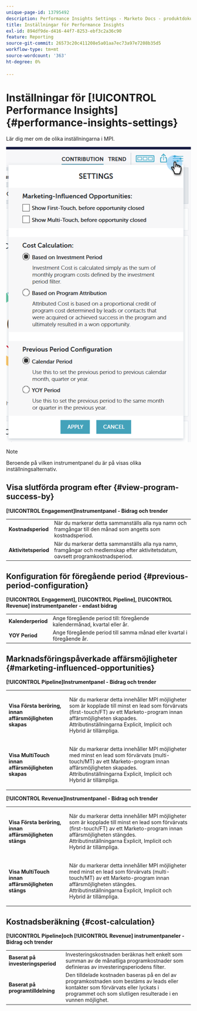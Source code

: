 ```yaml
---
unique-page-id: 13795492
description: Performance Insights Settings - Marketo Docs - produktdokumentation
title: Inställningar för Performance Insights
exl-id: 894df9de-d416-44f7-8253-ebf3c2a36c90
feature: Reporting
source-git-commit: 26573c20c411208e5a01aa7ec73a97e7208b35d5
workflow-type: tm+mt
source-wordcount: '363'
ht-degree: 0%

---
```


# Inställningar för [!UICONTROL Performance Insights] {#performance-insights-settings}

Lär dig mer om de olika inställningarna i MPI.

![](assets/1-3.png)

>[!NOTE]
>
>Beroende på vilken instrumentpanel du är på visas olika inställningsalternativ.

## Visa slutförda program efter {#view-program-success-by}

**[!UICONTROL Engagement]Instrumentpanel - Bidrag och trender**

<table>
 <tbody>
  <tr>
   <td><strong>Kostnadsperiod</strong></td>
   <td>När du markerar detta sammanställs alla nya namn och framgångar till den månad som angetts som kostnadsperiod.</td>
  </tr>
  <tr>
   <td><strong>Aktivitetsperiod</strong></td>
   <td>När du markerar detta sammanställs alla nya namn, framgångar och medlemskap efter aktivitetsdatum, oavsett programkostnadsperiod.</td>
  </tr>
 </tbody>
</table>

## Konfiguration för föregående period {#previous-period-configuration}

**[!UICONTROL Engagement], [!UICONTROL Pipeline], [!UICONTROL Revenue] instrumentpaneler - endast bidrag**

<table>
 <tbody>
  <tr>
   <td><strong>Kalenderperiod</strong></td>
   <td>Ange föregående period till: föregående kalendermånad, kvartal eller år.</td>
  </tr>
  <tr>
   <td><strong>YOY Period</strong></td>
   <td>Ange föregående period till samma månad eller kvartal i föregående år.</td>
  </tr>
 </tbody>
</table>

## Marknadsföringspåverkade affärsmöjligheter {#marketing-influenced-opportunities}

**[!UICONTROL Pipeline]Instrumentpanel - Bidrag och trender**

<table>
 <tbody>
  <tr>
   <td><strong>Visa Första beröring, innan affärsmöjligheten skapas</strong></td>
   <td><p>När du markerar detta innehåller MPI möjligheter som är kopplade till minst en lead som förvärvats (first-touch/FT) av ett Marketo-program innan affärsmöjligheten skapades. Attributinställningarna Explicit, Implicit och Hybrid är tillämpliga.</p></td>
  </tr>
  <tr>
   <td><strong>Visa MultiTouch innan affärsmöjligheten skapas</strong></td>
   <td><p>När du markerar detta innehåller MPI möjligheter med minst en lead som förvärvats (multi-touch/MT) av ett Marketo-program innan affärsmöjligheten skapades. Attributinställningarna Explicit, Implicit och Hybrid är tillämpliga.</p></td>
  </tr>
 </tbody>
</table>

**[!UICONTROL Revenue]Instrumentpanel - Bidrag och trender**

<table>
 <tbody>
  <tr>
   <td><strong>Visa Första beröring, innan affärsmöjligheten stängs</strong></td>
   <td><p>När du markerar detta innehåller MPI möjligheter som är kopplade till minst en lead som förvärvats (first-touch/FT) av ett Marketo-program innan affärsmöjligheten stängdes. Attributinställningarna Explicit, Implicit och Hybrid är tillämpliga.</p></td>
  </tr>
  <tr>
   <td><strong>Visa MultiTouch innan affärsmöjligheten stängs</strong></td>
   <td><p>När du markerar detta innehåller MPI möjligheter med minst en lead som förvärvats (multi-touch/MT) av ett Marketo-program innan affärsmöjligheten stängdes. Attributinställningarna Explicit, Implicit och Hybrid är tillämpliga.</p></td>
  </tr>
 </tbody>
</table>

## Kostnadsberäkning {#cost-calculation}

**[!UICONTROL Pipeline]och [!UICONTROL Revenue] instrumentpaneler - Bidrag och trender**

<table>
 <tbody>
  <tr>
   <td><strong>Baserat på investeringsperiod</strong></td>
   <td>Investeringskostnaden beräknas helt enkelt som summan av de månatliga programkostnader som definieras av investeringsperiodens filter.</td>
  </tr>
  <tr>
   <td><strong>Baserat på programtilldelning</strong></td>
   <td>Den tilldelade kostnaden baseras på en del av programkostnaden som bestäms av leads eller kontakter som förvärvats eller lyckats i programmet och som slutligen resulterade i en vunnen möjlighet.</td>
  </tr>
 </tbody>
</table>
